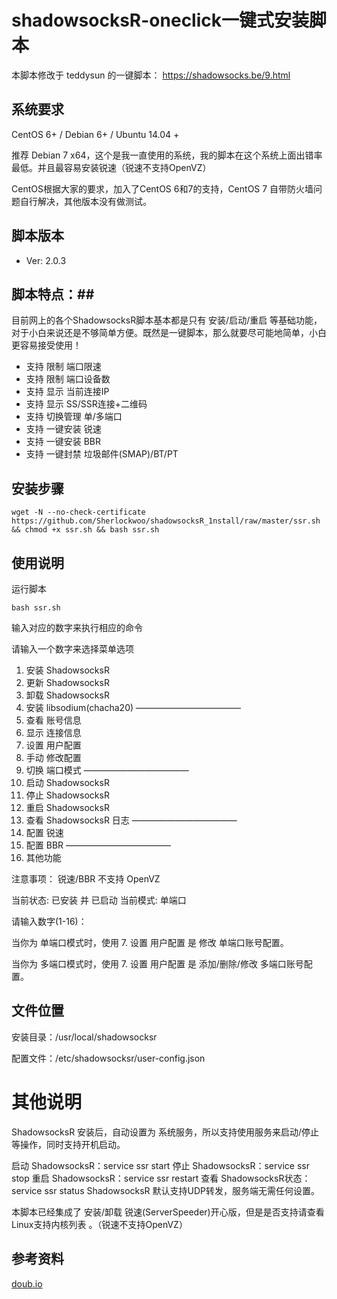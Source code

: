 # shadowsocksR-oneclick一键式安装脚本

本脚本修改于 teddysun 的一键脚本： https://shadowsocks.be/9.html


## 系统要求 ##

CentOS 6+ / Debian 6+ / Ubuntu 14.04 +

推荐 Debian 7 x64，这个是我一直使用的系统，我的脚本在这个系统上面出错率最低。并且最容易安装锐速（锐速不支持OpenVZ）

CentOS根据大家的要求，加入了CentOS 6和7的支持，CentOS 7 自带防火墙问题自行解决，其他版本没有做测试。

## 脚本版本 ##

- Ver: 2.0.3

## 脚本特点：##

目前网上的各个ShadowsocksR脚本基本都是只有 安装/启动/重启 等基础功能，对于小白来说还是不够简单方便。既然是一键脚本，那么就要尽可能地简单，小白更容易接受使用！

- 支持 限制 端口限速
- 支持 限制 端口设备数
- 支持 显示 当前连接IP
- 支持 显示 SS/SSR连接+二维码
- 支持 切换管理 单/多端口
- 支持 一键安装 锐速
- 支持 一键安装 BBR
- 支持 一键封禁 垃圾邮件(SMAP)/BT/PT


## 安装步骤 ##

    wget -N --no-check-certificate https://github.com/Sherlockwoo/shadowsocksR_1nstall/raw/master/ssr.sh && chmod +x ssr.sh && bash ssr.sh

## 使用说明 ##

运行脚本

    bash ssr.sh

输入对应的数字来执行相应的命令

请输入一个数字来选择菜单选项
 
 1. 安装 ShadowsocksR
 2. 更新 ShadowsocksR
 3. 卸载 ShadowsocksR
 4. 安装 libsodium(chacha20)
————————————
 5. 查看 账号信息
 6. 显示 连接信息
 7. 设置 用户配置
 8. 手动 修改配置
 9. 切换 端口模式
————————————
 10. 启动 ShadowsocksR
 11. 停止 ShadowsocksR
 12. 重启 ShadowsocksR
 13. 查看 ShadowsocksR 日志
————————————
 14. 配置 锐速
 15. 配置 BBR
————————————
 16. 其他功能
 
 注意事项： 锐速/BBR 不支持 OpenVZ
 
 当前状态: 已安装 并 已启动
 当前模式: 单端口
 
请输入数字(1-16)：

当你为 单端口模式时，使用 7. 设置 用户配置 是 修改 单端口账号配置。

当你为 多端口模式时，使用 7. 设置 用户配置 是 添加/删除/修改 多端口账号配置。

## 文件位置 ##

安装目录：/usr/local/shadowsocksr

配置文件：/etc/shadowsocksr/user-config.json

#  其他说明 ##

ShadowsocksR 安装后，自动设置为 系统服务，所以支持使用服务来启动/停止等操作，同时支持开机启动。

启动 ShadowsocksR：service ssr start
停止 ShadowsocksR：service ssr stop
重启 ShadowsocksR：service ssr restart
查看 ShadowsocksR状态：service ssr status
ShadowsocksR 默认支持UDP转发，服务端无需任何设置。

本脚本已经集成了 安装/卸载 锐速(ServerSpeeder)开心版，但是是否支持请查看 Linux支持内核列表 。（锐速不支持OpenVZ）


## 参考资料 ##
[doub.io](https://doub.io/ss-jc42/)
